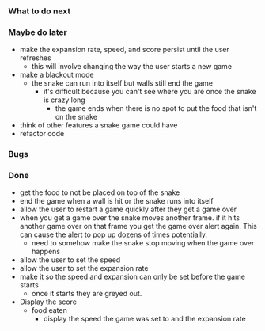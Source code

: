 ### What to do next


### Maybe do later
* make the expansion rate, speed, and score persist until the user refreshes
    * this will involve changing the way the user starts a new game
* make a blackout mode
    * the snake can run into itself but walls still end the game
        * it's difficult because you can't see where you are once the snake is crazy long
            * the game ends when there is no spot to put the food that isn't on the snake
* think of other features a snake game could have
* refactor code

### Bugs


### Done
* get the food to not be placed on top of the snake
* end the game when a wall is hit or the snake runs into itself
* allow the user to restart a game quickly after they get a game over
* when you get a game over the snake moves another frame. if it hits another game over on that frame you get the game over alert again. This can cause the alert to pop up dozens of times potentially.
    * need to somehow make the snake stop moving when the game over happens
* allow the user to set the speed
* allow the user to set the expansion rate
* make it so the speed and expansion can only be set before the game starts
    * once it starts they are greyed out.
* Display the score
    * food eaten
        * display the speed the game was set to and the expansion rate